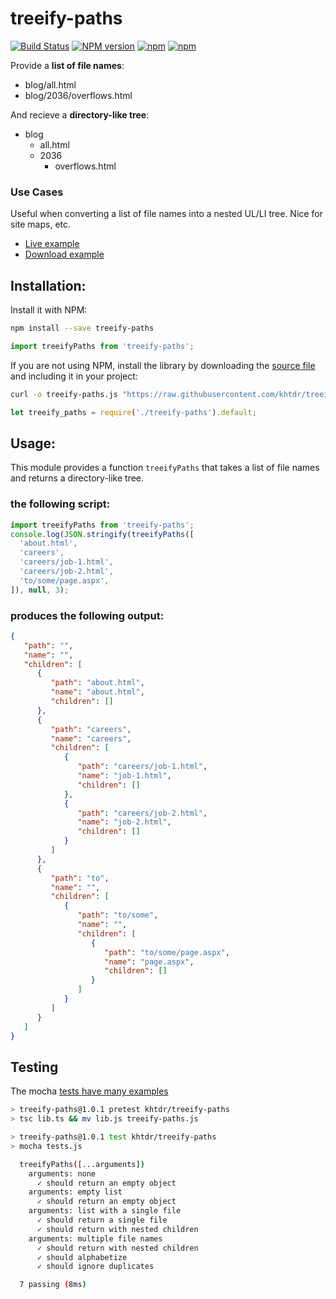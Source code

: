 
# treeify-paths

[![Build Status](https://travis-ci.org/khtdr/treeify-paths.svg?branch=master)](https://travis-ci.org/khtdr/treeify-paths)
[![NPM version](https://img.shields.io/npm/v/treeify-paths.svg)](https://www.npmjs.com/package/treeify-paths)
[![npm](https://img.shields.io/npm/dm/treeify-paths.svg)]()
[![npm](https://img.shields.io/npm/dt/treeify-paths.svg)]()


Provide a __list of file names__:
  - blog/all.html
  - blog/2036/overflows.html
  
And recieve a __directory-like tree__:
  - blog
      - all.html
      - 2036
          - overflows.html

### Use Cases

Useful when converting a list of file names into a nested UL/LI tree. Nice for site maps, etc.

  - [Live example](https://runkit.com/khtdr/treeify-paths)
  - [Download example](https://runkit.com/downloads/khtdr/treeify-paths/1.0.0.zip)

## Installation:


Install it with NPM:
```bash
npm install --save treeify-paths
```

```javascript
import treeifyPaths from 'treeify-paths';
```

If you are not using NPM, install the library by downloading the [source file](https://raw.githubusercontent.com/khtdr/treeify-paths/master/treeify-paths.js) and including it in your project:
```bash
curl -o treeify-paths.js "https://raw.githubusercontent.com/khtdr/treeify-paths/master/treeify-paths.js"
```
```javascript
let treeify_paths = require('./treeify-paths').default;
```

## Usage:

This module provides a function `treeifyPaths` that takes a list of file names and returns a directory-like tree.


### the following script:
```javascript
import treeifyPaths from 'treeify-paths';
console.log(JSON.stringify(treeifyPaths([
  'about.html',
  'careers',
  'careers/job-1.html',
  'careers/job-2.html',
  'to/some/page.aspx',
]), null, 3);
```

### produces the following output:
```json
{
   "path": "",
   "name": "",
   "children": [
      {
         "path": "about.html",
         "name": "about.html",
         "children": []
      },
      {
         "path": "careers",
         "name": "careers",
         "children": [
            {
               "path": "careers/job-1.html",
               "name": "job-1.html",
               "children": []
            },
            {
               "path": "careers/job-2.html",
               "name": "job-2.html",
               "children": []
            }
         ]
      },
      {
         "path": "to",
         "name": "",
         "children": [
            {
               "path": "to/some",
               "name": "",
               "children": [
                  {
                     "path": "to/some/page.aspx",
                     "name": "page.aspx",
                     "children": []
                  }
               ]
            }
         ]
      }
   ]
}
```


## Testing

The mocha [tests have many examples](./tests.js)

```bash
> treeify-paths@1.0.1 pretest khtdr/treeify-paths
> tsc lib.ts && mv lib.js treeify-paths.js

> treeify-paths@1.0.1 test khtdr/treeify-paths
> mocha tests.js

  treeifyPaths([...arguments])
    arguments: none
      ✓ should return an empty object
    arguments: empty list
      ✓ should return an empty object
    arguments: list with a single file
      ✓ should return a single file
      ✓ should return with nested children
    arguments: multiple file names
      ✓ should return with nested children
      ✓ should alphabetize
      ✓ should ignore duplicates

  7 passing (8ms)
```
